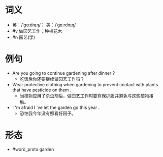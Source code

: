 # 词义
- 英：/ˈɡɑːdnɪŋ/； 美：/ˈɡɑːrdnɪŋ/
- #v 做园艺工作；种植花木
- #n 园艺(学)
# 例句
- Are you going to continue gardening after dinner ?
	- 吃饭后你还要继续做园艺工作吗？
- Wear protective clothing when gardening to prevent contact with plants that have pesticide on them .
	- 当植物应用了杀虫剂后，做园艺工作时要穿保护服并避免与这些植物接触。
- I 'm afraid I 've let the garden go this year .
	- 恐怕我今年没有照看好园子。
# 形态
- #word_proto garden
